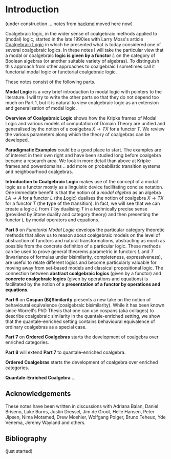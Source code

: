 # Introduction

(under construction ... notes from [hackmd](https://hackmd.io/@alexhkurz/ryrkkYZZc) moved here now)

Coalgebraic logic, in the wider sense of coalgebraic methods applied to (modal) logic, started in the late 1990ies with Larry Moss's article [Coalgebraic Logic](https://www.sciencedirect.com/science/article/pii/S0168007298000426) in which he presented what is today considered one of several coalgebraic logics. In these notes I will take the particular view that a modal or coalgebraic **logic is given by a functor** $L$ on the category of Boolean algebras (or another suitable variety of algebras). To distinguish this approach from other approaches to coalgebraic I sometimes call it functorial modal logic or functorial coalgebraic logic. 

These notes consist of the following parts.

**Modal Logic** is a very brief introduction to modal logic with pointers to the literature. I will try to write the other parts so that they do not depend too much on Part 1, but it is natural to view coalgebraic logic as an extension and generalisation of modal logic.

**Overview of Coalgebraic Logic** shows how the Kripke frames of  Modal Logic and various models of computation of Domain Theory are unified and generalised by the notion of a coalgebra $X\to TX$ for a functor $T$. We review the various parameters along which the theory of coalgebras can be developed.

**Paradigmatic Examples** could be a good place to start. The examples are  of interest in their own right and have been studied long before coalgebra became a research area. We look in more detail than above at Kripke frames and powerdomains .. add more on probabilistic transition systems and neighbourhood coalgebras.

**Introduction to Coalgebraic Logic** makes use of the concept of a modal logic as a functor mostly as a linguistic device facilitating concise notation. One immediate benefit is that the notion of a *modal algebra* as an algebra $LA\to A$ for a functor $L$ (the ***L***ogic) dualises the notion of coalgebra $X\to TX$ for a functor $T$ (the ***t***ype of the ***t***ransition). In fact, we will see that we can create a logic $L$ from $T$ by dualising $T$ in a technically precise sense (provided by Stone duality and category theory) and then presenting the functor $L$ by modal operators and equations.


**Part 5** on *Functorial Modal Logic* develops the particular category theoretic methods that allow us to reason about coalgebraic models on the level of abstraction of functors and natural transformations, abstracting as much as possible from the concrete definition of a particular logic. These methods can be used to prove general theorems parametric in functors $L$ and $T$ (invariance of formulas under bisimilarity, completeness, expressiveness), are useful to relate different logics and become particularly valuable for moving away from set-based models and classical propositional logic. The connection between **abstract coalgebraic logics** (given by a functor) and **concrete coalgebraic logics** (given by operations and equations) is facilitated by the notion of a **presentation of a functor by operations and equations**.

**Part 6** on **Cospan (Bi)Similarity** presents a new take on the notion of behavioural equivalence (coalgebraic bisimilarity). While it has been known since Worrell's PhD Thesis that one can use cospans (aka collages) to describe coalgebraic similarity in the quantale-enriched setting, we show that the quantale-enriched setting contains behavioural equivalence of ordinary coalgebras as a special case. 

**Part 7** on **Ordered Coalgebras** starts the development of coalgebra over enriched categories. 

**Part 8** will extend **Part 7** to quantale-enriched coalgebra.

**Ordered Coalgebras** starts the development of coalgebra over enriched categories. 

**Quantale-Enriched Coalgebra** ... 


## Acknowledgements

These notes have been written in discussions with Adriana Balan, Daniel Briseno, Luke Burns, Justin Dressel, Jim de Groot, Helle Hansen, Peter Jipsen, Nima Motamed, Drew Moshier, Wolfgang Poiger, Bruno Teheux, Yde Venema, Jeremy Wayland and others.

## Bibliography

(just started)

```{bibliography}
```


